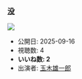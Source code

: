 ### [没](https://www.youtube.com/watch?v=5XYepOi8W9g)
[![](https://img.youtube.com/vi/5XYepOi8W9g/hqdefault.jpg)](https://www.youtube.com/watch?v=5XYepOi8W9g)
-   公開日: 2025-09-16
-   視聴数: 4
-   **いいね数: 2**
-   出演者: [玉木雄一郎](/rehacq_fan/people/玉木雄一郎 "wikilink")
